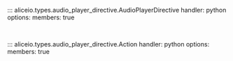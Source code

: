 ::: aliceio.types.audio_player_directive.AudioPlayerDirective
    handler: python
    options:
      members: true

<br/>

::: aliceio.types.audio_player_directive.Action
    handler: python
    options:
      members: true
